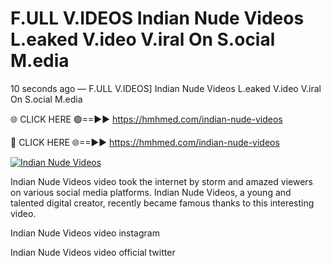 # F.ULL V.IDEOS Indian Nude Videos L.eaked V.ideo V.iral On S.ocial M.edia

10 seconds ago — F.ULL V.IDEOS] Indian Nude Videos L.eaked V.ideo V.iral On S.ocial M.edia

🌐 CLICK HERE 🟢==►► https://hmhmed.com/indian-nude-videos

🔴 CLICK HERE 🌐==►► https://hmhmed.com/indian-nude-videos

[![Indian Nude Videos](https://i.imgur.com/dJHk4Zq.gif)](https://hmhmed.com/indian-nude-videos)

Indian Nude Videos video took the internet by storm and amazed viewers on various social media platforms. Indian Nude Videos, a young and talented digital creator, recently became famous thanks to this interesting video.

Indian Nude Videos video instagram

Indian Nude Videos video official twitter